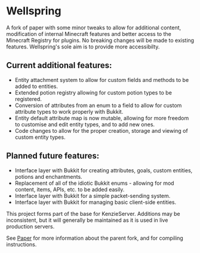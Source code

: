 Wellspring
===========

A fork of paper with some minor tweaks to allow for additional content, modification of internal Minecraft features and better access to the Minecraft Registry for plugins.
No breaking changes will be made to existing features. Wellspring's sole aim is to provide more accessibilty.

Current additional features:
-----
 * Entity attachment system to allow for custom fields and methods to be added to entities.
 * Extended potion registry allowing for custom potion types to be registered.
 * Conversion of attributes from an enum to a field to allow for custom attribute types to work properly with Bukkit.
 * Entity default attribute map is now mutable, allowing for more freedom to customise and edit entity types, and to add new ones.
 * Code changes to allow for the proper creation, storage and viewing of custom entity types.

Planned future features:
-----
 * Interface layer with Bukkit for creating attributes, goals, custom entities, potions and enchantments.
 * Replacement of all of the idiotic Bukkit enums - allowing for mod content, items, APIs, etc. to be added easily.
 * Interface layer with Bukkit for a simple packet-sending system.
 * Interface layer with Bukkit for managing basic client-side entities.

This project forms part of the base for KenzieServer. Additions may be inconsistent, but it will generally be maintained as it is used in live production servers.

See [Paper](https://github.com/PaperMC/Paper) for more information about the parent fork, and for compiling instructions.
